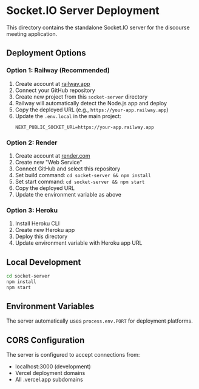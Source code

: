 # Socket.IO Server Deployment

This directory contains the standalone Socket.IO server for the discourse meeting application.

## Deployment Options

### Option 1: Railway (Recommended)

1. Create account at [railway.app](https://railway.app)
2. Connect your GitHub repository
3. Create new project from this `socket-server` directory
4. Railway will automatically detect the Node.js app and deploy
5. Copy the deployed URL (e.g., `https://your-app.railway.app`)
6. Update the `.env.local` in the main project:
   ```
   NEXT_PUBLIC_SOCKET_URL=https://your-app.railway.app
   ```

### Option 2: Render

1. Create account at [render.com](https://render.com)
2. Create new "Web Service"
3. Connect GitHub and select this repository
4. Set build command: `cd socket-server && npm install`
5. Set start command: `cd socket-server && npm start`
6. Copy the deployed URL
7. Update the environment variable as above

### Option 3: Heroku

1. Install Heroku CLI
2. Create new Heroku app
3. Deploy this directory
4. Update environment variable with Heroku app URL

## Local Development

```bash
cd socket-server
npm install
npm start
```

## Environment Variables

The server automatically uses `process.env.PORT` for deployment platforms.

## CORS Configuration

The server is configured to accept connections from:
- localhost:3000 (development)
- Vercel deployment domains
- All .vercel.app subdomains
